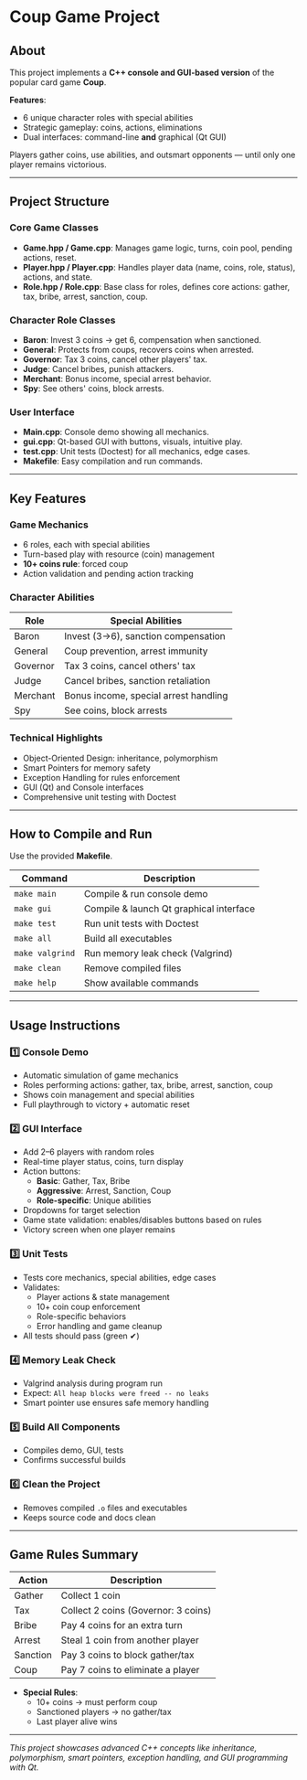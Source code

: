 #  Coup Game Project

## About

This project implements a **C++ console and GUI-based version** of the popular card game **Coup**.

 **Features**:
- 6 unique character roles with special abilities
- Strategic gameplay: coins, actions, eliminations
- Dual interfaces: command-line **and** graphical (Qt GUI)

Players gather coins, use abilities, and outsmart opponents — until only one player remains victorious.

---

## Project Structure

### Core Game Classes
- **Game.hpp / Game.cpp**: Manages game logic, turns, coin pool, pending actions, reset.
- **Player.hpp / Player.cpp**: Handles player data (name, coins, role, status), actions, and state.
- **Role.hpp / Role.cpp**: Base class for roles, defines core actions: gather, tax, bribe, arrest, sanction, coup.

### Character Role Classes
- **Baron**: Invest 3 coins → get 6, compensation when sanctioned.
- **General**: Protects from coups, recovers coins when arrested.
- **Governor**: Tax 3 coins, cancel other players' tax.
- **Judge**: Cancel bribes, punish attackers.
- **Merchant**: Bonus income, special arrest behavior.
- **Spy**: See others' coins, block arrests.

### User Interface
- **Main.cpp**: Console demo showing all mechanics.
- **gui.cpp**: Qt-based GUI with buttons, visuals, intuitive play.
- **test.cpp**: Unit tests (Doctest) for all mechanics, edge cases.
- **Makefile**: Easy compilation and run commands.

---

## Key Features

### Game Mechanics
- 6 roles, each with special abilities
- Turn-based play with resource (coin) management
- **10+ coins rule**: forced coup
- Action validation and pending action tracking

### Character Abilities

| Role      | Special Abilities                                    |
|-----------|------------------------------------------------------|
| Baron     | Invest (3→6), sanction compensation                 |
| General   | Coup prevention, arrest immunity                    |
| Governor  | Tax 3 coins, cancel others' tax                     |
| Judge     | Cancel bribes, sanction retaliation                 |
| Merchant  | Bonus income, special arrest handling               |
| Spy       | See coins, block arrests                            |

### Technical Highlights
- Object-Oriented Design: inheritance, polymorphism
- Smart Pointers for memory safety
- Exception Handling for rules enforcement
- GUI (Qt) and Console interfaces
- Comprehensive unit testing with Doctest

---

## How to Compile and Run

Use the provided **Makefile**.

| Command         | Description                                     |
|-----------------|-------------------------------------------------|
| `make main`     | Compile & run console demo                     |
| `make gui`      | Compile & launch Qt graphical interface        |
| `make test`     | Run unit tests with Doctest                    |
| `make all`      | Build all executables                          |
| `make valgrind` | Run memory leak check (Valgrind)               |
| `make clean`    | Remove compiled files                          |
| `make help`     | Show available commands                        |

---

## Usage Instructions

### 1️⃣ Console Demo
- Automatic simulation of game mechanics
- Roles performing actions: gather, tax, bribe, arrest, sanction, coup
- Shows coin management and special abilities
- Full playthrough to victory + automatic reset

### 2️⃣ GUI Interface
- Add 2–6 players with random roles
- Real-time player status, coins, turn display
- Action buttons:
  - **Basic**: Gather, Tax, Bribe
  - **Aggressive**: Arrest, Sanction, Coup
  - **Role-specific**: Unique abilities
- Dropdowns for target selection
- Game state validation: enables/disables buttons based on rules
- Victory screen when one player remains

### 3️⃣ Unit Tests
- Tests core mechanics, special abilities, edge cases
- Validates:
  - Player actions & state management
  - 10+ coin coup enforcement
  - Role-specific behaviors
  - Error handling and game cleanup
- All tests should pass (green ✔)

### 4️⃣ Memory Leak Check
- Valgrind analysis during program run
- Expect: `All heap blocks were freed -- no leaks`
- Smart pointer use ensures safe memory handling

### 5️⃣ Build All Components
- Compiles demo, GUI, tests
- Confirms successful builds

### 6️⃣ Clean the Project
- Removes compiled `.o` files and executables
- Keeps source code and docs clean

---

## Game Rules Summary

| Action     | Description                                  |
|------------|--------------------------------------------|
| Gather     | Collect 1 coin                             |
| Tax        | Collect 2 coins (Governor: 3 coins)        |
| Bribe      | Pay 4 coins for an extra turn             |
| Arrest     | Steal 1 coin from another player          |
| Sanction   | Pay 3 coins to block gather/tax           |
| Coup       | Pay 7 coins to eliminate a player         |

- **Special Rules**:
  - 10+ coins → must perform coup
  - Sanctioned players → no gather/tax
  - Last player alive wins

---
 *This project showcases advanced C++ concepts like inheritance, polymorphism, smart pointers, exception handling, and GUI programming with Qt.*
